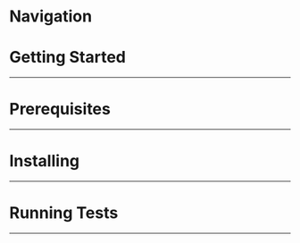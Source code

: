 <h1>Navigation</h1>
<h1>Getting Started</h1>
<hr></hr>
<h1>Prerequisites</h1>
<hr></hr>
<h1>Installing</h1>
<hr></hr>
<h1>Running Tests</h1>
<hr></hr>



